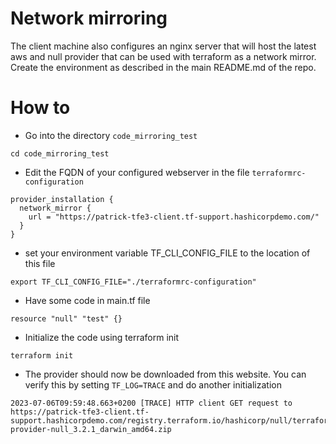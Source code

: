 # Network mirroring

The client machine also configures an nginx server that will host the latest aws and null provider that can be used with terraform as a network mirror. Create the environment as described in the main README.md of the repo. 

# How to
- Go into the directory `code_mirroring_test`
```
cd code_mirroring_test
```

- Edit the FQDN of your configured webserver in the file `terraformrc-configuration`
```
provider_installation {
  network_mirror {
    url = "https://patrick-tfe3-client.tf-support.hashicorpdemo.com/"
  }
}
```
- set your environment variable TF_CLI_CONFIG_FILE to the location of this file
```
export TF_CLI_CONFIG_FILE="./terraformrc-configuration"
```
- Have some code in main.tf file
```
resource "null" "test" {}
```
- Initialize the code using terraform init
```
terraform init
```
- The provider should now be downloaded from this website. You can verify this by setting `TF_LOG=TRACE` and do another initialization

```
2023-07-06T09:59:48.663+0200 [TRACE] HTTP client GET request to https://patrick-tfe3-client.tf-support.hashicorpdemo.com/registry.terraform.io/hashicorp/null/terraform-provider-null_3.2.1_darwin_amd64.zip
```